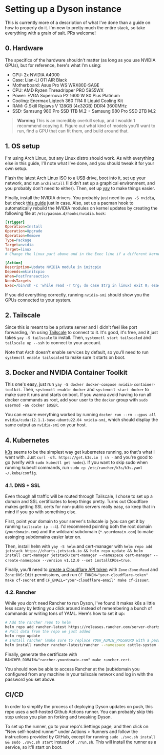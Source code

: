 # Setting up a Dyson instance

This is currently more of a description of what I've done than a guide on how to properly do it. I'm new to pretty much the entire stack, so take everything with a grain of salt. PRs welcome!

## 0. Hardware

The specifics of the hardware shouldn't matter (as long as you use NVIDIA GPUs), but for reference, here's what I'm using:

- GPU: 2x NVIDIA A4000
- Case: Lian-Li O11 AIR Black
- Motherboard: Asus Pro WS WRX80E-SAGE
- CPU: AMD Ryzen Threadripper PRO 5955WX
- Power: EVGA Supernova P2 1600 W 80 Plus Platinum
- Cooling: Enermax Liqtech 360 TR4 II Liquid Cooling Kit
- RAM: G.Skill Ripjaws V 128GB (4x32GB) DDR4 3600MHz
- SSD: Samsung 980 Pro SSD 1TB M.2 + Samsung 980 Pro SSD 2TB M.2

> **Warning**
> This is an incredibly overkill setup, and I wouldn't recommend copying it. Figure out what kind of models you'll want to run, find a GPU that can fit them, and build around that.

## 1. OS setup

I'm using Arch Linux, but any Linux distro should work. As with everything else in this guide, I'll note what I've done, and you should tweak it for your own setup.

Flash the latest Arch Linux ISO to a USB drive, boot into it, set up your network, and run `archinstall` (I didn't set up a graphical environment, and you probably don't need to either). Then, set up [yay](https://github.com/Jguer/yay) to make things easier.

Finally, install the NVIDIA drivers. You probably just need to `yay -S nvidia`, but check [this guide](https://wiki.archlinux.org/title/NVIDIA) just in case. Also, set up a pacman hook to automatically rebuild the NVIDIA modules on kernel updates by creating the following file at `/etc/pacman.d/hooks/nvidia.hook`:

```ini
[Trigger]
Operation=Install
Operation=Upgrade
Operation=Remove
Type=Package
Target=nvidia
Target=linux
# Change the linux part above and in the Exec line if a different kernel is used

[Action]
Description=Update NVIDIA module in initcpio
Depends=mkinitcpio
When=PostTransaction
NeedsTargets
Exec=/bin/sh -c 'while read -r trg; do case $trg in linux) exit 0; esac; done; /usr/bin/mkinitcpio -P'
```

If you did everything correctly, running `nvidia-smi` should show you the GPUs connected to your system.

## 2. Tailscale

Since this is meant to be a private server and I didn't feel like port forwarding, I'm using [Tailscale](https://tailscale.com/) to connect to it. It's good, it's free, and it just takes `yay -S tailscale` to install. Then, `systemctl start tailscaled` and `tailscale up --ssh` to connect to your account.

Note that Arch doesn't enable services by default, so you'll need to run `systemctl enable tailscaled` to make sure it starts on boot.

## 3. Docker and NVIDIA Container Toolkit

This one's easy, just run `yay -S docker docker-compose nvidia-container-toolkit`. Then, `systemctl enable docker` and `systemctl start docker` to make sure it runs and starts on boot. If you wanna avoid having to run all docker commands as root, add your user to the `docker` group with `sudo usermod -aG docker $USER`.

You can ensure everything worked by running `docker run --rm --gpus all nvidia/cuda:12.1.1-base-ubuntu22.04 nvidia-smi`, which should display the same output as `nvidia-smi` on your host.

## 4. Kubernetes

[k3s](https://k3s.io/) seems to be the simplest way get kubernetes running, so that's what I went with. Just `curl -sfL https://get.k3s.io | sh -` and you're good to go (verify with `sudo kubectl get nodes`). If you want to skip sudo when running kubectl commands, run `sudo cp /etc/rancher/k3s/k3s.yaml ~/.kube/config`.

### 4.1. DNS + SSL

Even though all traffic will be routed through Tailscale, I chose to set up a domain and SSL certificates to keep things pretty. Turns out Cloudflare makes getting SSL certs for non-public servers really easy, so keep that in mind if you go with something else.

First, point your domain to your server's tailscale ip (you can get it by running `tailscale ip --4`). I'd recommend pointing both the root domain (`yourdomain.com`) and the wildcard subdomain (`*.yourdomain.com`) to make assinging subdomains easier later on.

Then, install helm with `yay -S helm` and cert-manager with `helm repo add jetstack https://charts.jetstack.io && helm repo update && helm install cert-manager jetstack/cert-manager --namespace cert-manager --create-namespace --version v1.12.0 --set installCRDs=true`.

Finally, you'll need to [create a Cloudflare API token](https://dash.cloudflare.com/profile/api-tokens) with `Zone:Zone:Read` and `Zone:DNS:Edit` permissions, and run `CF_TOKEN="your-cloudflare-token" make cf-secret` and `CF_EMAIL="your-cloudflare-email" make cf-issuer`.

### 4.2. Rancher

While you don't need Rancher to run Dyson, I've found it makes k8s a little less scary by letting you click around instead of remembering a bunch of commands or writing tons of YAML. Here's how to set it up:

```bash
# Add the rancher repo to helm
helm repo add rancher-latest https://releases.rancher.com/server-charts/latest
# Pull data from the repo we just added
helm repo update
# Install rancher (make sure to replace YOUR_ADMIN_PASSWORD with a password of your choice and rancher.yourdomain.com with your actual (sub)domain)
helm install rancher rancher-latest/rancher --namespace cattle-system --create-namespace --set hostname=rancher.yourdomain.com --set ingress.tls.source=secret --version v2.7.5-rc5 --set replicas=1 --set bootstrapPassword=YOUR_ADMIN_PASSWORD
```

Finally, generate the certificate with `RANCHER_DOMAIN="rancher.yourdomain.com" make rancher-cert`.

You should now be able to access Rancher at the (sub)domain you configured from any machine in your tailscale network and log in with the password you set above.

## CI/CD

In order to simplify the process of deploying Dyson updates on push, this repo uses a self-hosted Github Actions runner. You can probably skip this step unless you plan on forking and tweaking Dyson.

To set up the runner, go to your repo's Settings page, and then click on "New self-hosted runner" under Actions > Runners and follow the instructions provided by GitHub, except for running `sudo ./svc.sh install && sudo ./svc.sh start` instead of `./run.sh`. This will install the runner as a service, so it'll start on boot.
